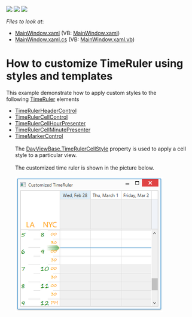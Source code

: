 <!-- default badges list -->
![](https://img.shields.io/endpoint?url=https://codecentral.devexpress.com/api/v1/VersionRange/128655927/21.1.5%2B)
[![](https://img.shields.io/badge/Open_in_DevExpress_Support_Center-FF7200?style=flat-square&logo=DevExpress&logoColor=white)](https://supportcenter.devexpress.com/ticket/details/T610483)
[![](https://img.shields.io/badge/📖_How_to_use_DevExpress_Examples-e9f6fc?style=flat-square)](https://docs.devexpress.com/GeneralInformation/403183)
<!-- default badges end -->
<!-- default file list -->
*Files to look at*:

* [MainWindow.xaml](./CS/SchedulerCustomizeTimeRulerExample/MainWindow.xaml) (VB: [MainWindow.xaml](./VB/SchedulerCustomizeTimeRulerExample/MainWindow.xaml))
* [MainWindow.xaml.cs](./CS/SchedulerCustomizeTimeRulerExample/MainWindow.xaml.cs) (VB: [MainWindow.xaml.vb](./VB/SchedulerCustomizeTimeRulerExample/MainWindow.xaml.vb))
<!-- default file list end -->
# How to customize TimeRuler using styles and templates


This example demonstrate how to apply custom styles to the following <a href="http://help.devexpress.com/#WPF/clsDevExpressXpfSchedulingTimeRulertopic">TimeRuler</a> elements

* <a href="http://help.devexpress.com/#WPF/clsDevExpressXpfSchedulingVisualTimeRulerHeaderControltopic">TimeRulerHeaderControl</a>
* <a href="http://help.devexpress.com/#WPF/clsDevExpressXpfSchedulingVisualTimeRulerCellControltopic">TimeRulerCellControl</a>
* <a href="http://help.devexpress.com/#WPF/clsDevExpressXpfSchedulingVisualTimeRulerCellHourPresentertopic">TimeRulerCellHourPresenter</a>
* <a href="http://help.devexpress.com/#WPF/clsDevExpressXpfSchedulingVisualTimeRulerCellMinutePresentertopic">TimeRulerCellMinutePresenter</a>
* <a href="http://help.devexpress.com/#WPF/clsDevExpressXpfSchedulingVisualTimeMarkerControltopic">TimeMarkerControl</a><br><br>The <a href="http://help.devexpress.com/#WPF/DevExpressXpfSchedulingDayViewBase_TimeRulerCellStyletopic">DayViewBase.TimeRulerCellStyle</a> property is used to apply a cell style to a particular view.<br><br>The customized time ruler is shown in the picture below.<br><br><img src="https://raw.githubusercontent.com/DevExpress-Examples/how-to-customize-timeruler-using-styles-and-templates-t610483/17.2.5+/media/63e092e1-0a2e-4827-9ade-60ab60d06122.png"><br><br>

<br/>


